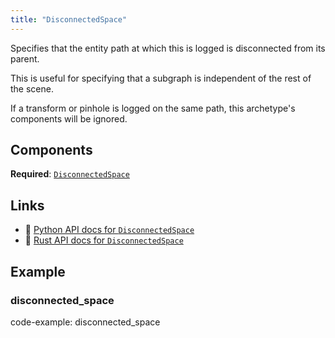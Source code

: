 ```yaml
---
title: "DisconnectedSpace"
---
```


Specifies that the entity path at which this is logged is disconnected from its parent.

This is useful for specifying that a subgraph is independent of the rest of the scene.

If a transform or pinhole is logged on the same path, this archetype's components
will be ignored.

## Components

**Required**: [`DisconnectedSpace`](../components/disconnected_space.md)

## Links
 * 🐍 [Python API docs for `DisconnectedSpace`](https://ref.rerun.io/docs/python/HEAD/package/rerun/archetypes/disconnected_space/)
 * 🦀 [Rust API docs for `DisconnectedSpace`](https://docs.rs/rerun/0.9.0-alpha.6/rerun/archetypes/struct.DisconnectedSpace.html)

## Example

### disconnected_space

code-example: disconnected_space

